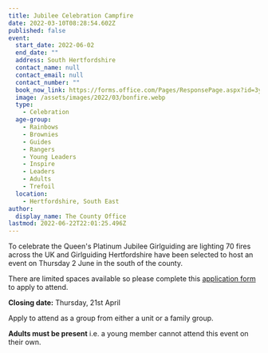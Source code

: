 ```yaml
---
title: Jubilee Celebration Campfire
date: 2022-03-10T08:28:54.602Z
published: false
event:
  start_date: 2022-06-02
  end_date: ""
  address: South Hertfordshire
  contact_name: null
  contact_email: null
  contact_number: ""
  book_now_link: https://forms.office.com/Pages/ResponsePage.aspx?id=3yob_CzTykeMNWNnWM6OwZf5T0i4octErRCYrHkhHVhUNVZaV0hMRklHTFNZUjVSRU8zS0pXV05UVy4u
  image: /assets/images/2022/03/bonfire.webp
  type:
    - Celebration
  age-group:
    - Rainbows
    - Brownies
    - Guides
    - Rangers
    - Young Leaders
    - Inspire
    - Leaders
    - Adults
    - Trefoil
  location:
    - Hertfordshire, South East
author:
  display_name: The County Office
lastmod: 2022-06-22T22:01:25.496Z
---
```

To celebrate the Queen's Platinum Jubilee Girlguiding are lighting 70 fires across the UK and Girlguiding Hertfordshire have been selected to host an event on Thursday 2 June in the south of the county.

There are limited spaces available so please complete this [application form][1] to apply to attend.

**Closing date:** Thursday, 21st April

Apply to attend as a group from either a unit or a family group.

**Adults must be present** i.e. a young member cannot attend this event on their own.

[1]: https://forms.office.com/Pages/ResponsePage.aspx?id=3yob_CzTykeMNWNnWM6OwZf5T0i4octErRCYrHkhHVhUNVZaV0hMRklHTFNZUjVSRU8zS0pXV05UVy4u
